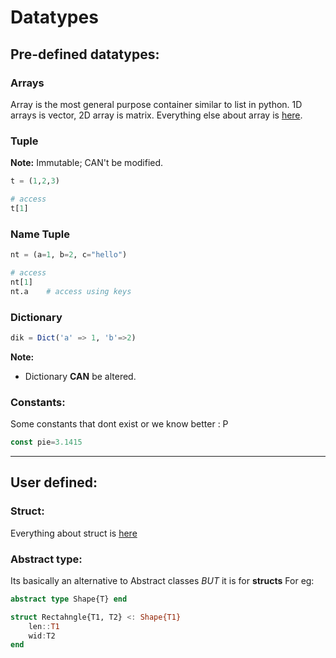 # Datatypes

## Pre-defined datatypes:

### Arrays
Array is the most general purpose container similar to list in python. 1D arrays is vector, 2D array is matrix. Everything else about array is [here](./array.md).

### Tuple
**Note:** Immutable; CAN't be modified.   
```julia
t = (1,2,3)

# access
t[1] 
```

### Name Tuple 
```julia
nt = (a=1, b=2, c="hello")

# access
nt[1]
nt.a    # access using keys
```

### Dictionary
```julia
dik = Dict('a' => 1, 'b'=>2)
```

**Note:**

* Dictionary **CAN** be altered.

### Constants:
Some constants that dont exist or we know better : P
```julia
const pie=3.1415
```

___
## User defined:

### Struct:
Everything about struct is [here](./struct.md)

### Abstract type:
Its basically an alternative to Abstract classes *BUT* it is for **structs** For eg:

```julia
abstract type Shape{T} end

struct Rectahngle{T1, T2} <: Shape{T1}
    len::T1
    wid:T2
end
```
